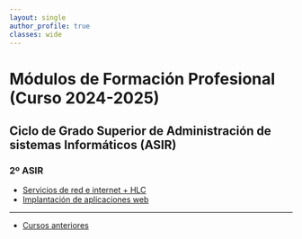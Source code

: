 ```yaml
---
layout: single
author_profile: true
classes: wide
---
```

# Módulos de Formación Profesional (Curso 2024-2025)

## Ciclo de Grado Superior de Administración de sistemas Informáticos (ASIR)

### 2º ASIR

* [Servicios de red e internet + HLC](sri)
* [Implantación de aplicaciones web](iaw)

---

* [Cursos anteriores](anteriores.html)
